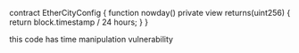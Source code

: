 contract EtherCityConfig {
    function nowday() private view returns(uint256) {
        return block.timestamp / 24 hours;
    }
}

 this code has time manipulation vulnerability